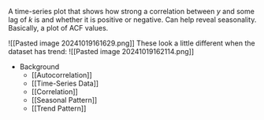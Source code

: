 A time-series plot that shows how strong a correlation between *y* and some lag of *k* is and whether it is positive or negative. Can help reveal seasonality. Basically, a plot of ACF values.

![[Pasted image 20241019161629.png]]
These look a little different when the dataset has trend:
![[Pasted image 20241019162114.png]]
- Background
	- [[Autocorrelation]]
	- [[Time-Series Data]]
	- [[Correlation]]
	- [[Seasonal Pattern]]
	- [[Trend Pattern]]